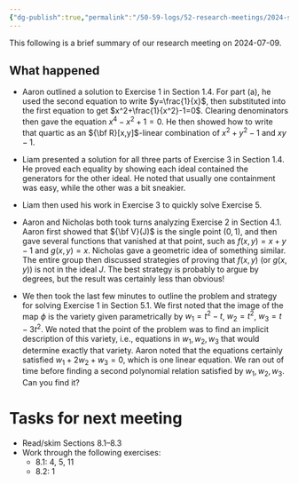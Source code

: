 ```yaml
---
{"dg-publish":true,"permalink":"/50-59-logs/52-research-meetings/2024-summer/reu-meeting-2024-07-09/","updated":"2024-08-06T14:10:43-07:00"}
---
```


This following is a brief summary of our research meeting on 2024-07-09.

## What happened

- Aaron outlined a solution to Exercise 1 in Section 1.4. For part (a), he used the second equation to write $y=\frac{1}{x}$, then substituted into the first equation to get $x^2+\frac{1}{x^2}-1=0$. Clearing denominators then gave the equation $x^4-x^2+1=0$. He then showed how to write that quartic as an ${\bf R}[x,y]$-linear combination of $x^2+y^2-1$ and $xy-1$.
  
- Liam presented a solution for all three parts of Exercise 3 in Section 1.4. He proved each equality by showing each ideal contained the generators for the other ideal. He noted that usually one containment was easy, while the other was a bit sneakier.
  
- Liam then used his work in Exercise 3 to quickly solve Exercise 5.
  
- Aaron and Nicholas both took turns analyzing Exercise 2 in Section 4.1. Aaron first showed that ${\bf V}(J)$ is the single point $(0,1)$, and then gave several functions that vanished at that point, such as $f(x,y)=x+y-1$ and $g(x,y)=x$. Nicholas gave a geometric idea of something similar. The entire group then discussed strategies of proving that $f(x,y)$ (or $g(x,y)$) is not in the ideal $J$. The best strategy is probably to argue by degrees, but the result was certainly less than obvious!
  
- We then took the last few minutes to outline the problem and strategy for solving Exercise 1 in Section 5.1. We first noted that the image of the map $\phi$ is the variety given parametrically by $w_1 = t^2-t$, $w_2 = t^2$, $w_3=t-3t^2$. We noted that the point of the problem was to find an implicit description of this variety, i.e., equations in $w_1, w_2, w_3$ that would determine exactly that variety. Aaron noted that the equations certainly satisfied $w_1+2w_2+w_3 = 0$, which is one linear equation. We ran out of time before finding a second polynomial relation satisfied by $w_1, w_2, w_3$. Can you find it?

# Tasks for next meeting

- Read/skim Sections 8.1–8.3
- Work through the following exercises:
    - 8.1: 4, 5, 11
    - 8.2: 1